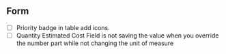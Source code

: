 ## Form 
- [ ] Priority badge in table add icons.
- [ ] Quantity Estimated Cost Field is not saving the value when you override the number part while not changing the unit of measure
